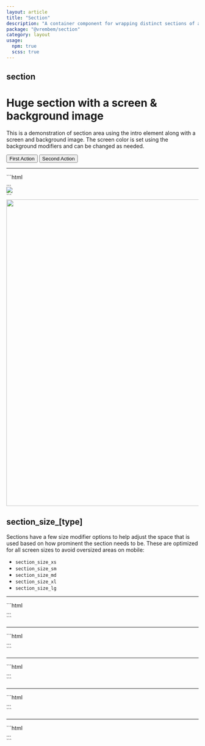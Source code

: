 ```yaml
---
layout: article
title: "Section"
description: "A container component for wrapping distinct sections of a page."
package: "@vrembem/section"
category: layout
usage:
  npm: true
  scss: true
---
```


## section

<div class="section section_size_xl">
<div class="section__container container">
<div class="section__intro type type_invert gap">
  <h1>Huge section with a screen &amp; background image</h1>
  <p class="text_lead">This is a demonstration of section area using the intro element along with a screen and background image. The screen color is set using the background modifiers and can be changed as needed.</p>
  <div class="level flex-justify-center">
    <button class="button button_color_primary">First Action</button>
    <button class="button button_color_secondary">Second Action</button>
  </div>
</div>
<hr class="sep sep_invert margin-vert-xl" />
<div markdown="1">
```html
<div class="section section_size_xl">
  <div class="section__container container">
    <div class="section__intro">
      ...
    </div>
  </div>
  <img class="section__background" src="..." />
  <div class="section__screen"></div>
</div>
```
</div>
</div>
<img src="https://picsum.photos/1200/800/?random" class="section__background" width="1200" height="800" />
<div class="section__screen"></div>
</div>

## section_size_[type]

Sections have a few size modifier options to help adjust the space that is used based on how prominent the section needs to be. These are optimized for all screen sizes to avoid oversized areas on mobile:

* `section_size_xs`
* `section_size_sm`
* `section_size_md`
* `section_size_xl`
* `section_size_lg`

---

<div class="section section_size_xs">
<div class="section__container container" markdown="1">
```html
<div class="section section_size_xs">
  ...
</div>
```
</div>
</div>

---

<div class="section section_size_sm">
<div class="section__container container" markdown="1">
```html
<div class="section section_size_sm">
...
</div>
```
</div>
</div>

---

<div class="section section_size_md">
<div class="section__container container" markdown="1">
```html
<div class="section section_size_md">
...
</div>
```
</div>
</div>

---

<div class="section section_size_lg">
<div class="section__container container" markdown="1">
```html
<div class="section section_size_lg">
...
</div>
```
</div>
</div>

---

<div class="section section_size_xl">
<div class="section__container container" markdown="1">
```html
<div class="section section_size_xl">
...
</div>
```
</div>
</div>
